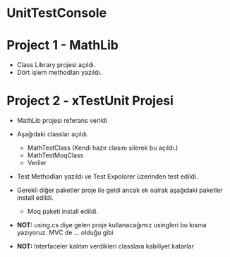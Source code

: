# UnitTestConsole


# Project 1 - MathLib
- Class Library projesi açıldı.
- Dört işlem methodları yazıldı.


# Project 2 - xTestUnit Projesi
- MathLib projesi referans verildi

- Aşağıdaki classlar açıldı.
  - MathTestClass (Kendi hazır clasını silerek bu açıldı.)
  - MathTestMoqClass
  - Veriler
- Test Methodları yazıldı ve Test Expolorer üzerinden test edildi.

- Gerekli diğer paketler proje ile geldi ancak ek oalrak aşağıdaki paketler install edildi.
  - Moq paketi install edildi.

- **NOT:** using.cs diye gelen proje kullanacağımız usingleri bu kısma yazıyoruz. MVC de ... olduğu gibi
- **NOT:** Interfaceler kalıtım verdikleri classlara kabiliyet katarlar
